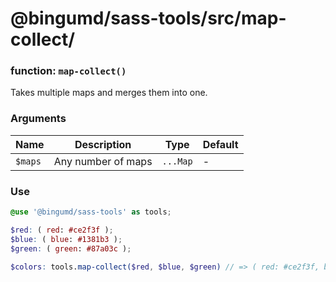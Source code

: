 # @bingumd/sass-tools/src/map-collect/

### function: `map-collect()`

Takes multiple maps and merges them into one.

### Arguments

| Name | Description | Type | Default |
| - | - | - | - |
| `$maps` | Any number of maps | `...Map` | - |

### Use

```scss
@use '@bingumd/sass-tools' as tools;

$red: ( red: #ce2f3f );
$blue: ( blue: #1381b3 );
$green: ( green: #87a03c );

$colors: tools.map-collect($red, $blue, $green) // => ( red: #ce2f3f, blue: #1381b3, green: #87a03c)
```
